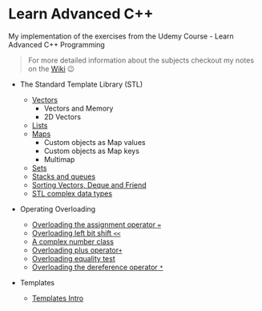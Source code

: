 # Learn Advanced C++
My implementation of the exercises from the Udemy Course - Learn Advanced C++ Programming

> For more detailed information about the subjects checkout my notes on the [Wiki](https://github.com/JoanaMota/LearnCPP/wiki) :wink:

- The Standard Template Library (STL)
    - [Vectors](https://github.com/JoanaMota/LearnCPP/wiki/Vectors)
      - Vectors and Memory
      - 2D Vectors
    - [Lists](https://github.com/JoanaMota/LearnCPP/wiki/Lists)
    - [Maps](https://github.com/JoanaMota/LearnCPP/wiki/Maps)
        - Custom objects as Map values
        - Custom objects as Map keys
        - Multimap
    - [Sets](https://github.com/JoanaMota/LearnCPP/wiki/Sets)
    - [Stacks and queues](https://github.com/JoanaMota/LearnCPP/wiki/Stacks-Queues)
    - [Sorting Vectors, Deque and Friend](https://github.com/JoanaMota/LearnCPP/wiki/Sorting-Vectors-Deque-Friend)
    - [STL complex data types](https://github.com/JoanaMota/LearnCPP/wiki/Complex-Data-Types)


- Operating Overloading
    - [Overloading the assignment operator `=`](https://github.com/JoanaMota/LearnCPP/wiki/Assignment-Operator-Overloading)
    - [Overloading left bit shift `<<`](https://github.com/JoanaMota/LearnCPP/wiki/Left-Bit-Shift-Overloading)
    - [A complex number class](https://github.com/JoanaMota/LearnCPP/wiki/Complex-Number-Class)
    - [Overloading plus operator`+`](https://github.com/JoanaMota/LearnCPP/wiki/Plus-Operator-Overloading)
    - [Overloading equality test](https://github.com/JoanaMota/LearnCPP/wiki/Equality-Test-Overloading)
    - [Overloading the dereference operator `*`](https://github.com/JoanaMota/LearnCPP/wiki/Dereference-Operator-Overloading)

- Templates
    - [Templates Intro](https://github.com/JoanaMota/LearnCPP/wiki/Templates)
